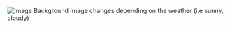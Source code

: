 ![image](https://user-images.githubusercontent.com/122238710/211342902-839fff8c-9bf5-46c4-adfe-506621f8a8aa.png)
Background Image changes depending on the weather (i.e sunny, cloudy)
